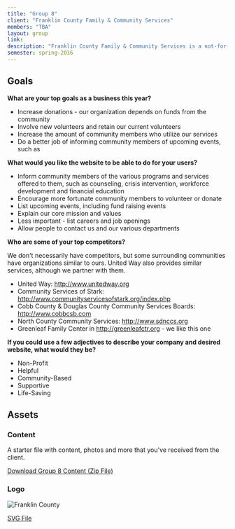 ```yaml
---
title: "Group 8"
client: "Franklin County Family & Community Services"
members: "TBA"
layout: group
link: 
description: "Franklin County Family & Community Services is a not-for-profit agency staffed by professional staff members and volunteers who empower individuals and families in the areas of support, advocacy, training and counseling."
semester: spring-2016
---
```



## Goals

**What are your top goals as a business this year?**

* Increase donations - our organization depends on funds from the community 
* Involve new volunteers and retain our current volunteers
* Increase the amount of community members who utilize our services
* Do a better job of informing community members of upcoming events, such as 

**What would you like the website to be able to do for your users?**

* Inform community members of the various programs and services offered to them, such as counseling, crisis intervention, workforce development and financial education
* Encourage more fortunate community members to volunteer or donate
* List upcoming events, including fund raising events
* Explain our core mission and values
* Less important - list careers and job openings
* Allow people to contact us and our various departments

**Who are some of your top competitors?**

We don't necessarily have competitors, but some surrounding communities have organizations similar to ours.  United Way also provides similar services, although we partner with them.

* United Way: http://www.unitedway.org
* Community Services of Stark: http://www.communityservicesofstark.org/index.php
* Cobb County & Douglas County Community Services Boards: http://www.cobbcsb.com
* North County Community Services: http://www.sdnccs.org
* Greenleaf Family Center in http://greenleafctr.org - we like this one


**If you could use a few adjectives to describe your company and desired website, what would they be?**

* Non-Profit
* Helpful
* Community-Based
* Supportive
* Life-Saving


## Assets

### Content

A starter file with content, photos and more that you've received from the client.  

<a href="/groups/assets/group8/Group-8-Content.zip">Download Group 8 Content (Zip File)</a>

### Logo
<img src="/groups/assets/group8/FranklinCountyLogo-02.svg" alt="Franklin County" />

<a href="/groups/assets/group8/FranklinCountyLogo-02.svg">SVG File</a>
